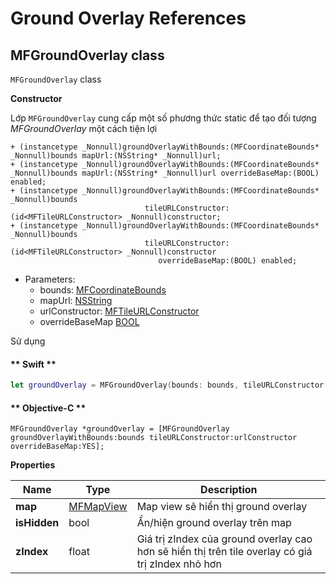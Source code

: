 # Ground Overlay References

## MFGroundOverlay class

`MFGroundOverlay` class

**Constructor** 

Lớp `MFGroundOverlay` cung cấp một số phương thức static để tạo đối tượng *MFGroundOverlay* một cách tiện lợi
```objc
+ (instancetype _Nonnull)groundOverlayWithBounds:(MFCoordinateBounds* _Nonnull)bounds mapUrl:(NSString* _Nonnull)url;
+ (instancetype _Nonnull)groundOverlayWithBounds:(MFCoordinateBounds* _Nonnull)bounds mapUrl:(NSString* _Nonnull)url overrideBaseMap:(BOOL) enabled;
+ (instancetype _Nonnull)groundOverlayWithBounds:(MFCoordinateBounds* _Nonnull)bounds
                              tileURLConstructor:(id<MFTileURLConstructor> _Nonnull)constructor;
+ (instancetype _Nonnull)groundOverlayWithBounds:(MFCoordinateBounds* _Nonnull)bounds
                              tileURLConstructor:(id<MFTileURLConstructor> _Nonnull)constructor
                                 overrideBaseMap:(BOOL) enabled;
```

- Parameters:
  - bounds: [MFCoordinateBounds](/reference/coordinates?id=mfcoordinatebounds)
  - mapUrl: [NSString](https://developer.apple.com/documentation/foundation/nsstring)
  - urlConstructor: [MFTileURLConstructor](reference/tile-overlay?id=mftileurlconstructor-protocol)
  - overrideBaseMap [BOOL](https://developer.apple.com/documentation/objectivec/bool)

Sử dụng
<!-- tabs:start -->
#### ** Swift **
```swift
let groundOverlay = MFGroundOverlay(bounds: bounds, tileURLConstructor: urlConstructor, overrideBaseMap: true)
```
#### ** Objective-C **
```objc
MFGroundOverlay *groundOverlay = [MFGroundOverlay groundOverlayWithBounds:bounds tileURLConstructor:urlConstructor overrideBaseMap:YES];
```
<!-- tabs:end -->

**Properties**

| Name         | Type      | Description                                                                            |
|--------------|-----------|----------------------------------------------------------------------------------------|
| **map**      | [MFMapView](/reference/map?id=mfmapview-class) | Map view sẽ hiển thị ground overlay |
| **isHidden** | bool                                           | Ẩn/hiện ground overlay trên map |
| **zIndex**   | float                                          | Giá trị zIndex của ground overlay cao hơn sẽ hiển thị trên tile overlay có giá trị zIndex nhỏ hơn |